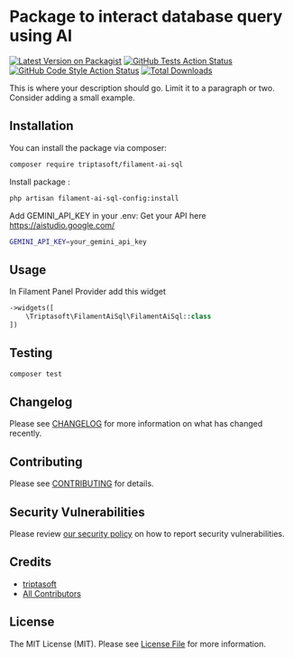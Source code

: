 # Package to interact database query using AI

[![Latest Version on Packagist](https://img.shields.io/packagist/v/triptasoft/filament-ai-sql.svg?style=flat-square)](https://packagist.org/packages/triptasoft/filament-ai-sql)
[![GitHub Tests Action Status](https://img.shields.io/github/actions/workflow/status/triptasoft/filament-ai-sql/run-tests.yml?branch=main&label=tests&style=flat-square)](https://github.com/triptasoft/filament-ai-sql/actions?query=workflow%3Arun-tests+branch%3Amain)
[![GitHub Code Style Action Status](https://img.shields.io/github/actions/workflow/status/triptasoft/filament-ai-sql/fix-php-code-styling.yml?branch=main&label=code%20style&style=flat-square)](https://github.com/triptasoft/filament-ai-sql/actions?query=workflow%3A"Fix+PHP+code+styling"+branch%3Amain)
[![Total Downloads](https://img.shields.io/packagist/dt/triptasoft/filament-ai-sql.svg?style=flat-square)](https://packagist.org/packages/triptasoft/filament-ai-sql)

This is where your description should go. Limit it to a paragraph or two. Consider adding a small example.

## Installation

You can install the package via composer:

```bash
composer require triptasoft/filament-ai-sql
```

Install package :

```bash
php artisan filament-ai-sql-config:install
```

Add GEMINI_API_KEY in your .env:
Get your API here https://aistudio.google.com/

```bash
GEMINI_API_KEY=your_gemini_api_key
```

## Usage

In Filament Panel Provider add this widget

```php
->widgets([
    \Triptasoft\FilamentAiSql\FilamentAiSql::class
])
```

## Testing

```bash
composer test
```

## Changelog

Please see [CHANGELOG](CHANGELOG.md) for more information on what has changed recently.

## Contributing

Please see [CONTRIBUTING](.github/CONTRIBUTING.md) for details.

## Security Vulnerabilities

Please review [our security policy](../../security/policy) on how to report security vulnerabilities.

## Credits

-   [triptasoft](https://github.com/triptasoft)
-   [All Contributors](../../contributors)

## License

The MIT License (MIT). Please see [License File](LICENSE.md) for more information.
